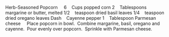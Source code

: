 Herb-Seasoned Popcorn
 
 
6    Cups popped corn
2    Tablespoons margarine or butter, melted
1/2    teaspoon dried basil leaves
1/4    teaspoon dried oregano leaves
Dash    Cayenne pepper
1    Tablespoon Parmesan cheese
 
 
Place popcorn in bowl.  Combine margarine, basil, oregano and cayenne.  Pour evenly over popcorn.  Sprinkle with Parmesan cheese.
